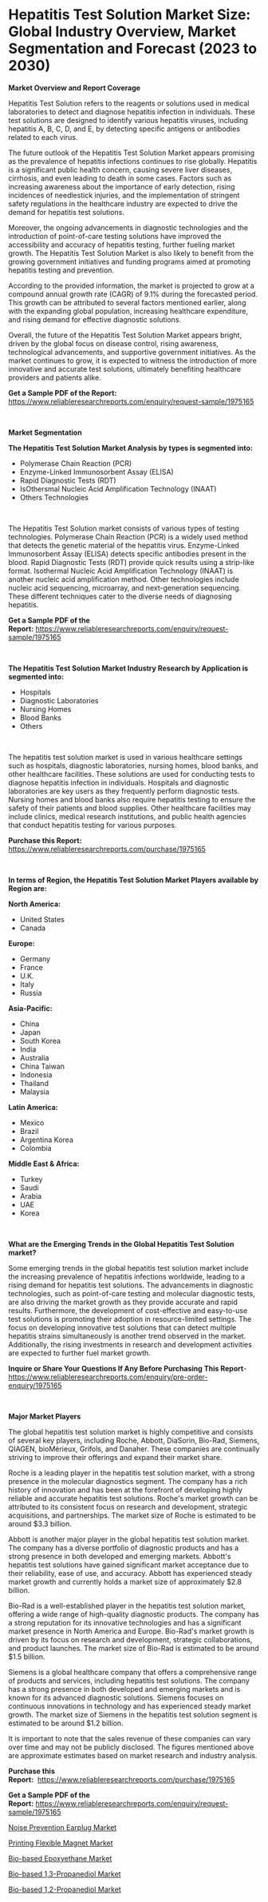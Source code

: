<p><h1>Hepatitis Test Solution Market Size: Global Industry Overview, Market Segmentation and Forecast (2023 to 2030)</h1></p><p><strong>Market Overview and Report Coverage</strong></p>
<p><p>Hepatitis Test Solution refers to the reagents or solutions used in medical laboratories to detect and diagnose hepatitis infection in individuals. These test solutions are designed to identify various hepatitis viruses, including hepatitis A, B, C, D, and E, by detecting specific antigens or antibodies related to each virus.</p><p>The future outlook of the Hepatitis Test Solution Market appears promising as the prevalence of hepatitis infections continues to rise globally. Hepatitis is a significant public health concern, causing severe liver diseases, cirrhosis, and even leading to death in some cases. Factors such as increasing awareness about the importance of early detection, rising incidences of needlestick injuries, and the implementation of stringent safety regulations in the healthcare industry are expected to drive the demand for hepatitis test solutions.</p><p>Moreover, the ongoing advancements in diagnostic technologies and the introduction of point-of-care testing solutions have improved the accessibility and accuracy of hepatitis testing, further fueling market growth. The Hepatitis Test Solution Market is also likely to benefit from the growing government initiatives and funding programs aimed at promoting hepatitis testing and prevention.</p><p>According to the provided information, the market is projected to grow at a compound annual growth rate (CAGR) of 9.1% during the forecasted period. This growth can be attributed to several factors mentioned earlier, along with the expanding global population, increasing healthcare expenditure, and rising demand for effective diagnostic solutions.</p><p>Overall, the future of the Hepatitis Test Solution Market appears bright, driven by the global focus on disease control, rising awareness, technological advancements, and supportive government initiatives. As the market continues to grow, it is expected to witness the introduction of more innovative and accurate test solutions, ultimately benefiting healthcare providers and patients alike.</p></p>
<p><strong>Get a Sample PDF of the Report:</strong> <a href="https://www.reliableresearchreports.com/enquiry/request-sample/1975165">https://www.reliableresearchreports.com/enquiry/request-sample/1975165</a></p>
<p>&nbsp;</p>
<p><strong>Market Segmentation</strong></p>
<p><strong>The Hepatitis Test Solution Market Analysis by types is segmented into:</strong></p>
<p><ul><li>Polymerase Chain Reaction (PCR)</li><li>Enzyme-Linked Immunosorbent Assay (ELISA)</li><li>Rapid Diagnostic Tests (RDT)</li><li>IsOthersmal Nucleic Acid Amplification Technology (INAAT)</li><li>Others Technologies</li></ul></p>
<p>&nbsp;</p>
<p><p>The Hepatitis Test Solution market consists of various types of testing technologies. Polymerase Chain Reaction (PCR) is a widely used method that detects the genetic material of the hepatitis virus. Enzyme-Linked Immunosorbent Assay (ELISA) detects specific antibodies present in the blood. Rapid Diagnostic Tests (RDT) provide quick results using a strip-like format. Isothermal Nucleic Acid Amplification Technology (INAAT) is another nucleic acid amplification method. Other technologies include nucleic acid sequencing, microarray, and next-generation sequencing. These different techniques cater to the diverse needs of diagnosing hepatitis.</p></p>
<p><strong>Get a Sample PDF of the Report:</strong>&nbsp;<a href="https://www.reliableresearchreports.com/enquiry/request-sample/1975165">https://www.reliableresearchreports.com/enquiry/request-sample/1975165</a></p>
<p>&nbsp;</p>
<p><strong>The Hepatitis Test Solution Market Industry Research by Application is segmented into:</strong></p>
<p><ul><li>Hospitals</li><li>Diagnostic Laboratories</li><li>Nursing Homes</li><li>Blood Banks</li><li>Others</li></ul></p>
<p>&nbsp;</p>
<p><p>The hepatitis test solution market is used in various healthcare settings such as hospitals, diagnostic laboratories, nursing homes, blood banks, and other healthcare facilities. These solutions are used for conducting tests to diagnose hepatitis infection in individuals. Hospitals and diagnostic laboratories are key users as they frequently perform diagnostic tests. Nursing homes and blood banks also require hepatitis testing to ensure the safety of their patients and blood supplies. Other healthcare facilities may include clinics, medical research institutions, and public health agencies that conduct hepatitis testing for various purposes.</p></p>
<p><strong>Purchase this Report:</strong>&nbsp; <a href="https://www.reliableresearchreports.com/purchase/1975165">https://www.reliableresearchreports.com/purchase/1975165</a></p>
<p>&nbsp;</p>
<p><strong>In terms of Region, the Hepatitis Test Solution Market Players available by Region are:</strong></p>
<p>
    <p> <strong> North America: </strong>
        <ul>
            <li>United States</li>
            <li>Canada</li>
        </ul>
        </p> 
    <p> <strong> Europe: </strong>
        <ul>
            <li>Germany</li>
            <li>France</li>
            <li>U.K.</li>
            <li>Italy</li>
            <li>Russia</li>
        </ul>
        </p> 
    <p> <strong> Asia-Pacific: </strong>
        <ul>
            <li>China</li>
            <li>Japan</li>
            <li>South Korea</li>
            <li>India</li>
            <li>Australia</li>
            <li>China Taiwan</li>
            <li>Indonesia</li>
            <li>Thailand</li>
            <li>Malaysia</li>
        </ul>
        </p> 
    <p> <strong> Latin America: </strong>
        <ul>
            <li>Mexico</li>
            <li>Brazil</li>
            <li>Argentina Korea</li>
            <li>Colombia</li>
        </ul>
        </p> 
    <p> <strong> Middle East & Africa: </strong>
        <ul>
            <li>Turkey</li>
            <li>Saudi</li>
            <li>Arabia</li>
            <li>UAE</li>
            <li>Korea</li>
        </ul>
    </p>
    </p>
<p>&nbsp;</p>
<p><strong>What are the Emerging Trends in the Global Hepatitis Test Solution market?</strong></p>
<p><p>Some emerging trends in the global hepatitis test solution market include the increasing prevalence of hepatitis infections worldwide, leading to a rising demand for hepatitis test solutions. The advancements in diagnostic technologies, such as point-of-care testing and molecular diagnostic tests, are also driving the market growth as they provide accurate and rapid results. Furthermore, the development of cost-effective and easy-to-use test solutions is promoting their adoption in resource-limited settings. The focus on developing innovative test solutions that can detect multiple hepatitis strains simultaneously is another trend observed in the market. Additionally, the rising investments in research and development activities are expected to further fuel market growth.</p></p>
<p><strong>Inquire or Share Your Questions If Any Before Purchasing This Report</strong>- <a href="https://www.reliableresearchreports.com/enquiry/pre-order-enquiry/1975165">https://www.reliableresearchreports.com/enquiry/pre-order-enquiry/1975165</a></p>
<p>&nbsp;</p>
<p><strong>Major Market Players</strong></p>
<p><p>The global hepatitis test solution market is highly competitive and consists of several key players, including Roche, Abbott, DiaSorin, Bio-Rad, Siemens, QIAGEN, bioMérieux, Grifols, and Danaher. These companies are continually striving to improve their offerings and expand their market share.</p><p>Roche is a leading player in the hepatitis test solution market, with a strong presence in the molecular diagnostics segment. The company has a rich history of innovation and has been at the forefront of developing highly reliable and accurate hepatitis test solutions. Roche's market growth can be attributed to its consistent focus on research and development, strategic acquisitions, and partnerships. The market size of Roche is estimated to be around $3.3 billion.</p><p>Abbott is another major player in the global hepatitis test solution market. The company has a diverse portfolio of diagnostic products and has a strong presence in both developed and emerging markets. Abbott's hepatitis test solutions have gained significant market acceptance due to their reliability, ease of use, and accuracy. Abbott has experienced steady market growth and currently holds a market size of approximately $2.8 billion.</p><p>Bio-Rad is a well-established player in the hepatitis test solution market, offering a wide range of high-quality diagnostic products. The company has a strong reputation for its innovative technologies and has a significant market presence in North America and Europe. Bio-Rad's market growth is driven by its focus on research and development, strategic collaborations, and product launches. The market size of Bio-Rad is estimated to be around $1.5 billion.</p><p>Siemens is a global healthcare company that offers a comprehensive range of products and services, including hepatitis test solutions. The company has a strong presence in both developed and emerging markets and is known for its advanced diagnostic solutions. Siemens focuses on continuous innovations in technology and has experienced steady market growth. The market size of Siemens in the hepatitis test solution segment is estimated to be around $1.2 billion.</p><p>It is important to note that the sales revenue of these companies can vary over time and may not be publicly disclosed. The figures mentioned above are approximate estimates based on market research and industry analysis.</p></p>
<p><strong>Purchase this Report:</strong>&nbsp;&nbsp;<a href="https://www.reliableresearchreports.com/purchase/1975165">https://www.reliableresearchreports.com/purchase/1975165</a></p>
<p></p>
<p><strong>Get a Sample PDF of the Report:</strong>&nbsp;<a href="https://www.reliableresearchreports.com/enquiry/request-sample/1975165">https://www.reliableresearchreports.com/enquiry/request-sample/1975165</a></p>
<p><p><a href="https://github.com/sofyaavrova/Market-Research-Report-List-1/blob/main/noise-prevention-earplug-market.md">Noise Prevention Earplug Market</a></p><p><a href="https://github.com/kholmovskayalyudmila/Market-Research-Report-List-1/blob/main/printing-flexible-magnet-market.md">Printing Flexible Magnet Market</a></p><p><a href="https://medium.com/@keenanmarks2023/bio-based-epoxyethane-market-analysis-and-sze-forecasted-for-period-from-2023-to-2030-a26139bd5cdf">Bio-based Epoxyethane Market</a></p><p><a href="https://medium.com/@adellalesch/bio-based-1-3-propanediol-market-size-and-market-trends-complete-industry-overview-2023-to-2030-88c8c53b8385">Bio-based 1,3-Propanediol Market</a></p><p><a href="https://medium.com/@lilakautzer2023/bio-based-1-2-propanediol-market-analysis-its-cagr-market-segmentation-and-global-industry-79c5c246b8e1">Bio-based 1,2-Propanediol Market</a></p></p>